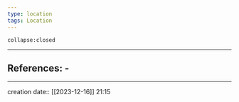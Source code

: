 ```yaml
---
type: location
tags: Location
---
```




```ad-ooc
collapse:closed
```

___ 
## References: - 
--- 
creation date:: [[2023-12-16]] 21:15